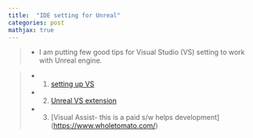 ```yaml
---
title:  "IDE setting for Unreal"
categories: post
mathjax: true
---
```

>- I am putting few good tips for Visual Studio (VS) setting to work with Unreal engine. 

>- 1. [setting up VS](https://docs.unrealengine.com/en-US/Programming/Development/VisualStudioSetup/index.html)
>
>- 2. [Unreal VS extension](https://docs.unrealengine.com/en-US/Programming/Development/VisualStudioSetup/UnrealVS/index.html)
>
>- 3. [Visual Assist- this is a paid s/w helps development] (https://www.wholetomato.com/)
